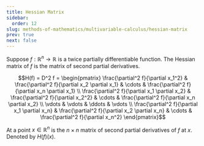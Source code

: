 ```yaml
---
title: Hessian Matrix
sidebar:
  order: 12
slug: methods-of-mathematics/multivariable-calculus/hessian-matrix
prev: true
next: false
---
```


Suppose $f: \mathbb{R}^n \to \mathbb{R}$ is a twice partially differentiable function. The Hessian matrix of $f$ is the matrix of second partial derivatives.

```math
H(f) = D^2 f = \begin{pmatrix}
\frac{\partial^2 f}{\partial x_1^2} &
\frac{\partial^2 f}{\partial x_2 \partial x_1} &
\cdots &
\frac{\partial^2 f}{\partial x_n \partial x_1} \\

\frac{\partial^2 f}{\partial x_1 \partial x_2} &
\frac{\partial^2 f}{\partial x_2^2} &
\cdots &
\frac{\partial^2 f}{\partial x_n \partial x_2} \\

\vdots &
\vdots &
\ddots &
\vdots \\

\frac{\partial^2 f}{\partial x_1 \partial x_n} &
\frac{\partial^2 f}{\partial x_2 \partial x_n} &
\cdots &
\frac{\partial^2 f}{\partial x_n^2}
\end{pmatrix}
```


At a point $x \in \mathbb{R}^n$ is the $n \times n$ matrix of second partial derivatives of $f$ at $x$. Denoted by $H(f)(x)$.

